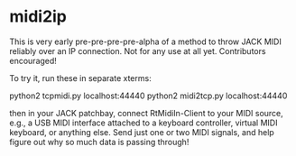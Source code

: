 # midi2ip
This is very early pre-pre-pre-pre-alpha of a method to throw JACK MIDI reliably over an IP connection.  Not for any use at all yet.  Contributors encouraged!

To try it, run these in separate xterms:

python2 tcpmidi.py localhost:44440
python2 midi2tcp.py localhost:44440

then in your JACK patchbay, connect RtMidiIn-Client to your MIDI source, e.g., a USB MIDI interface attached to a keyboard controller, virtual MIDI keyboard, or anything else.  Send just one or two MIDI signals, and help figure out why so much data is passing through!
